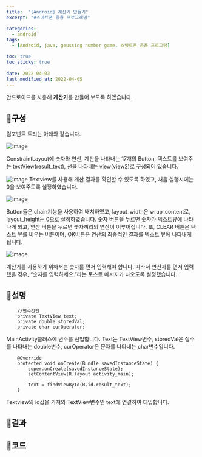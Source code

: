 ```yaml
---
title:  "[Android] 계산기 만들기"
excerpt: "#스마트폰 응용 프로그래밍"

categories:
  - android
tags:
  - [Android, java, geussing number game, 스마트폰 응용 프로그램]

toc: true
toc_sticky: true
 
date: 2022-04-03
last_modified_at: 2022-04-05
---
```


안드로이드를 사용해 **계산기**를 만들어 보도록 하겠습니다.

## 📜구성
컴포넌트 트리는 아래와 같습니다.

![image](https://github.com/rin1004/rin1004.github.io/assets/59803206/8221e838-9467-43df-a313-3eea182529c2)

ConstraintLayout에 숫자와 연산, 계산을 나타내는 17개의 Button, 텍스트를 보여주는 textView(result_text), 선을 나타내는 view(view2)로 구성되어 있습니다. 


![image](https://github.com/rin1004/rin1004.github.io/assets/59803206/88158492-9682-49ad-8f39-f82586dcda69)
Textview를 사용해 계산 결과를 확인할 수 있도록 하였고, 처음 실행시에는 0을 보여주도록 설정하였습니다.

![image](https://github.com/rin1004/rin1004.github.io/assets/59803206/81dec8b5-56c2-49ec-b3ac-905a8b6ecf04)

Button들은 chain기능을 사용하여 배치하였고, layout_width은 wrap_content로, layout_height는 0으로 설정하였습니다.
숫자 버튼을 누르면 숫자가 텍스트뷰에 나타나게 되고, 연산 버튼을 누르면 숫자끼리의 연산이 이루어집니다. 또, CLEAR 버튼은 텍스트 뷰를 비우는 버튼이며, OK버튼은 연산의 최종적인 결과를 텍스트 뷰에 나타내게 됩니다.

![image](https://github.com/rin1004/rin1004.github.io/assets/59803206/9fb98846-fcac-4e5c-9f3b-223f040d93fc)

계산기를 사용하기 위해서는 숫자를 먼저 입력해야 합니다. 따라서 연산자를 먼저 입력했을 경우, “숫자를 입력하세요.”라는 토스트 메시지가 나오도록 설정했습니다.

## 📜설명
```
    //변수선언
    private TextView text;
    private double storedVal;
    private char curOperator;
```
MainActivity클래스에 변수를 선업합니다. Text는 TextView변수, storedVal은 실수를 나타내는 double변수, curOperator은 문자를 나타내는 char변수입니다.

```
    @Override
    protected void onCreate(Bundle savedInstanceState) {
        super.onCreate(savedInstanceState);
        setContentView(R.layout.activity_main);

        text = findViewById(R.id.result_text);
    }
```
Textview의 id값을 가져와 TextView변수인 text에 연결하여 대입합니다.



## 📜결과

## 📜코드

